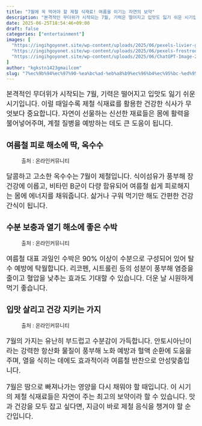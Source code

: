 ```yaml
---
title: "7월에 꼭 먹어야 할 제철 식재료! 여름을 이기는 자연의 보약"
description: "본격적인 무더위가 시작되는 7월, 기력은 떨어지고 입맛도 잃기 쉬운 시기입니다. 이럴 때일수록 제철 식재료를 활용한 건강한 식사가 무엇보다 중요합니다. 자연이 선물하는 신선한 재료들은 몸에 활력을 불어넣어주며, 계절 질병을 예방하는 데도 큰 도움이 됩니다."
date: 2025-06-25T18:54:46+09:00
draft: false
categories: ["entertainment"]
images: [
  "https://ingihgoyonet.site/wp-content/uploads/2025/06/pexels-livier-garcia-645743-1459331-1024x683.jpg"
  "https://ingihgoyonet.site/wp-content/uploads/2025/06/pexels-frostroomhead-3429784-1024x683.jpg"
  "https://ingihgoyonet.site/wp-content/uploads/2025/06/ChatGPT-Image-2025년-6월-25일-오후-06_54_21.png"
]
author: "kgkstn1423gmailcom"
slug: "7%ec%9b%94%ec%97%90-%ea%bc%ad-%eb%a8%b9%ec%96%b4%ec%95%bc-%ed%95%a0-%ec%a0%9c%ec%b2%a0-%ec%8b%9d%ec%9e%ac%eb%a3%8c-%ec%97%ac%eb%a6%84%ec%9d%84-%ec%9d%b4%ea%b8%b0%eb%8a%94-%ec%9e%90%ec%97%b0%ec%9d%98"
---
```


<p style="font-size:18px">본격적인 무더위가 시작되는 7월, 기력은 떨어지고 입맛도 잃기 쉬운 시기입니다. 이럴 때일수록 제철 식재료를 활용한 건강한 식사가 무엇보다 중요합니다. 자연이 선물하는 신선한 재료들은 몸에 활력을 불어넣어주며, 계절 질병을 예방하는 데도 큰 도움이 됩니다.</p> <h2 >여름철 피로 해소에 딱, <strong>옥수수</strong></h2> <figure ><img src="https://ingihgoyonet.site/wp-content/uploads/2025/06/pexels-livier-garcia-645743-1459331-1024x683.jpg" alt="" style="aspect-ratio:16/9;object-fit:cover"/><figcaption >출처 : 온라인커뮤니티</figcaption></figure> <p style="font-size:18px">달콤하고 고소한 옥수수는 7월이 제철입니다. 식이섬유가 풍부해 장 건강에 이롭고, 비타민 B군이 다량 함유되어 여름철 쉽게 피로해지는 몸에 에너지를 채워줍니다. 삶거나 구워 먹기만 해도 간편한 건강 간식이 됩니다.</p> <h2 >수분 보충과 열기 해소에 좋은 <strong>수박</strong></h2> <figure ><img src="https://ingihgoyonet.site/wp-content/uploads/2025/06/pexels-frostroomhead-3429784-1024x683.jpg" alt="" style="aspect-ratio:16/9;object-fit:cover"/><figcaption >출처 : 온라인커뮤니티</figcaption></figure> <p style="font-size:18px">여름철 대표 과일인 수박은 90% 이상이 수분으로 구성되어 있어 탈수 예방에 탁월합니다. 리코펜, 시트룰린 등의 성분이 풍부해 염증을 줄이고 혈압을 낮추는 효과도 기대할 수 있습니다. 더운 날 시원하게 먹기 좋습니다.</p> <h2 >입맛 살리고 건강 지키는 <strong>가지</strong></h2> <figure ><img src="https://ingihgoyonet.site/wp-content/uploads/2025/06/ChatGPT-Image-2025년-6월-25일-오후-06_54_21.png" alt="" style="aspect-ratio:16/9;object-fit:cover"/><figcaption >출처 : 온라인커뮤니티</figcaption></figure> <p style="font-size:18px">7월의 가지는 유난히 부드럽고 수분감이 가득합니다. 안토시아닌이라는 강력한 항산화 물질이 풍부해 노화 예방과 혈액 순환에 도움을 주며, 열을 식히는 데에도 효과적이라 여름철 반찬으로 안성맞춤입니다.</p> <p style="font-size:18px">7월은 땀으로 빠져나가는 영양을 다시 채워야 할 때입니다. 이 시기의 제철 식재료들은 자연이 주는 최고의 보약이라 할 수 있습니다. 맛과 건강을 모두 잡고 싶다면, 지금이 바로 제철 음식을 챙겨야 할 순간입니다.</p>